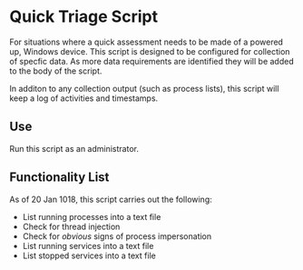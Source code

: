 # Quick Triage Script

For situations where a quick assessment needs to be made of a powered up, Windows device.
This script is designed to be configured for collection of specfic data. As more data requirements are identified they will be added to the body of the script.

In additon to any collection output (such as process lists), this script will keep a log of activities and timestamps.

## Use

Run this script as an administrator.

## Functionality List

As of 20 Jan 1018, this script carries out the following:

* List running processes into a text file
* Check for thread injection
* Check for _obvious_ signs of process impersonation
* List running services into a text file
* List stopped services into a text file
